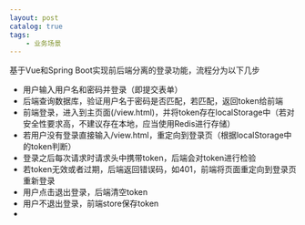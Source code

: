 ```yaml
---
layout: post   	
catalog: true 	
tags:
    - 业务场景
---
```




基于Vue和Spring Boot实现前后端分离的登录功能，流程分为以下几步

- 用户输入用户名和密码并登录（即提交表单）
- 后端查询数据库，验证用户名于密码是否匹配，若匹配，返回token给前端
- 前端登录，进入到主页面(/view.html)，并将token存在localStorage中（若对安全性要求高，不建议存在本地，应当使用Redis进行存储）
- 若用户没有登录直接输入/view.html，重定向到登录页（根据localStorage中的token判断）
- 登录之后每次请求时请求头中携带token，后端会对token进行检验
- 若token无效或者过期，后端返回错误码，如401，前端将页面重定向到登录页重新登录
- 用户点击退出登录，后端清空token
- 用户不退出登录，前端store保存token
- 
